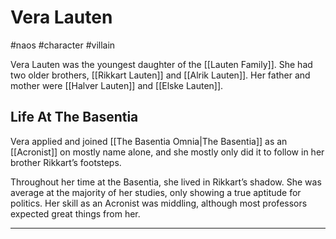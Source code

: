 # Vera Lauten
#naos #character #villain

Vera Lauten was the youngest daughter of the [[Lauten Family]]. She had two older brothers, [[Rikkart Lauten]] and [[Alrik Lauten]]. Her father and mother were [[Halver Lauten]] and [[Elske Lauten]].

## Life At The Basentia
Vera applied and joined [[The Basentia Omnia|The Basentia]] as an [[Acronist]] on mostly name alone, and she mostly only did it to follow in her brother Rikkart’s footsteps.

Throughout her time at the Basentia, she lived in Rikkart’s shadow. She was average at the majority of her studies, only showing a true aptitude for politics. Her skill as an Acronist was middling, although most professors expected great things from her.

---

